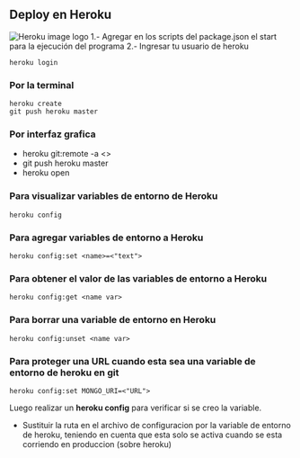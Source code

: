 ## Deploy en Heroku
![Heroku image logo](https://cdn-images-1.medium.com/max/1200/1*FSkUtK8pYPBSNeaVotU4Ug.jpeg)
1.- Agregar en los scripts del package.json el start para la ejecución del programa
2.- Ingresar tu usuario de heroku
```
heroku login
```

### Por la terminal
```
heroku create
git push heroku master
```

### Por interfaz grafica
- heroku git:remote -a <<name-app>>
- git push heroku master
- heroku open

### Para visualizar variables de entorno de Heroku
```
heroku config
```

### Para agregar variables de entorno a Heroku
```
heroku config:set <name>=<"text">
```

### Para obtener el valor de las variables de entorno a Heroku
```
heroku config:get <name var>
```

### Para borrar una variable de entorno en Heroku
```
heroku config:unset <name var>
```

### Para proteger una URL cuando esta sea una variable de entorno de heroku en git
```
heroku config:set MONGO_URI=<"URL">
```
Luego realizar un **heroku config** para verificar si se creo la variable.
- Sustituir la ruta en el archivo de configuracion por la variable de entorno de heroku, teniendo en cuenta que esta solo se activa cuando se esta corriendo en produccion (sobre heroku)
